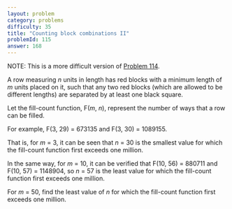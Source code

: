 ```yaml
---
layout: problem
category: problems
difficulty: 35
title: "Counting block combinations II"
problemId: 115
answer: 168
---
```

NOTE: This is a more difficult version of [Problem 114](problem=114).

A row measuring *n* units in length has red blocks with a minimum length of *m* units placed on it, such that any two red blocks (which are allowed to be different lengths) are separated by at least one black square.

Let the fill-count function, F(*m*, *n*), represent the number of ways that a row can be filled.

For example, F(3, 29) = 673135 and F(3, 30) = 1089155.

That is, for *m* = 3, it can be seen that *n* = 30 is the smallest value for which the fill-count function first exceeds one million.

In the same way, for *m* = 10, it can be verified that F(10, 56) = 880711 and F(10, 57) = 1148904, so *n* = 57 is the least value for which the fill-count function first exceeds one million.

For *m* = 50, find the least value of *n* for which the fill-count function first exceeds one million.